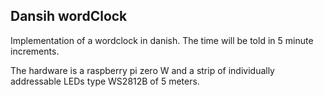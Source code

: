 ## Dansih wordClock

Implementation of a wordclock in danish. The time will be told in 5 minute increments.

The hardware is a raspberry pi zero W and a strip of individually addressable LEDs type WS2812B of 5 meters.

